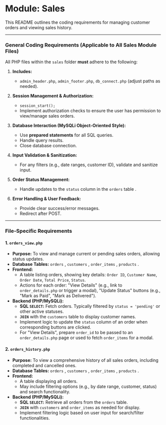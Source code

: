 # Module: Sales

This README outlines the coding requirements for managing customer orders and viewing sales history.

---

### General Coding Requirements (Applicable to All Sales Module Files)

All PHP files within the `sales` folder **must** adhere to the following:

1.  **Includes:**
    * `admin_header.php`, `admin_footer.php`, `db_connect.php` (adjust paths as needed).

2.  **Session Management & Authorization:**
    * `session_start();`
    * Implement authorization checks to ensure the user has permission to view/manage sales orders.

3.  **Database Interaction (MySQLi Object-Oriented Style):**
    * Use **prepared statements** for all SQL queries.
    * Handle query results.
    * Close database connection.

4.  **Input Validation & Sanitization:**
    * For any filters (e.g., date ranges, customer ID), validate and sanitize input.

5.  **Order Status Management:**
    * Handle updates to the `status` column in the `orders` table .

6.  **Error Handling & User Feedback:**
    * Provide clear success/error messages.
    * Redirect after POST.

---

### File-Specific Requirements

#### 1. `orders_view.php`

* **Purpose:** To view and manage current or pending sales orders, allowing status updates.
* **Database Tables:** `orders` , `customers` , `order_items` , `products` .
* **Frontend:**
    * A table listing orders, showing key details: `Order ID`, `Customer Name`, `Order Date`, `Total Price`, `Status`.
    * Actions for each order: "View Details" (e.g., link to `order_details.php` or trigger a modal), "Update Status" buttons (e.g., "Mark as Paid", "Mark as Delivered").
* **Backend (PHP/MySQLi):**
    * **SQL `SELECT`:** Fetch orders. Typically filtered by `status = 'pending'` or other active statuses.
    * **`JOIN`** with the `customers` table to display customer names.
    * Implement logic to update the `status` column of an order when corresponding buttons are clicked.
    * For "View Details", prepare `order_id` to be passed to an `order_details.php` page or used to fetch `order_items` for a modal.

#### 2. `orders_history.php`

* **Purpose:** To view a comprehensive history of all sales orders, including completed and cancelled ones.
* **Database Tables:** `orders` , `customers` , `order_items` , `products` .
* **Frontend:**
    * A table displaying all orders.
    * May include filtering options (e.g., by date range, customer, status) and search functionality.
* **Backend (PHP/MySQLi):**
    * **SQL `SELECT`:** Retrieve all orders from the `orders` table.
    * **`JOIN`** with `customers` and `order_items` as needed for display.
    * Implement filtering logic based on user input for search/filter functionalities.